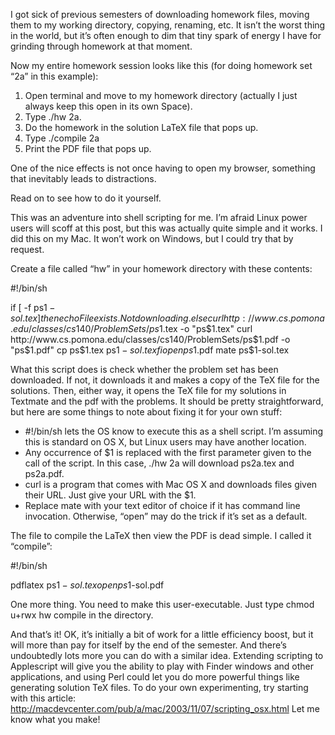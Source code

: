 I got sick of previous semesters of downloading homework files, moving them to my working directory, copying, renaming, etc. It isn’t the worst thing in the world, but it’s often enough to dim that tiny spark of energy I have for grinding through homework at that moment.

Now my entire homework session looks like this (for doing homework set “2a” in this example):

1. Open terminal and move to my homework directory (actually I just always keep this open in its own Space).
2. Type ./hw 2a.
3. Do the homework in the solution LaTeX file that pops up.
4. Type ./compile 2a
5. Print the PDF file that pops up.

One of the nice effects is not once having to open my browser, something that inevitably leads to distractions.

Read on to see how to do it yourself.

This was an adventure into shell scripting for me. I’m afraid Linux power users will scoff at this post, but this was actually quite simple and it works. I did this on my Mac. It won’t work on Windows, but I could try that by request.

Create a file called “hw” in your homework directory with these contents:

   #!/bin/sh
   
   if [ -f ps$1-sol.tex ]
   then
   echo File exists. Not downloading.
   else
   curl http://www.cs.pomona.edu/classes/cs140/ProblemSets/ps$1.tex -o "ps$1.tex"
   curl http://www.cs.pomona.edu/classes/cs140/ProblemSets/ps$1.pdf -o "ps$1.pdf"
   cp ps$1.tex ps$1-sol.tex
   fi
   open ps$1.pdf
   mate ps$1-sol.tex

What this script does is check whether the problem set has been downloaded. If not, it downloads it and makes a copy of the TeX file for the solutions. Then, either way, it opens the TeX file for my solutions in Textmate and the pdf with the problems.
It should be pretty straightforward, but here are some things to note about fixing it for your own stuff:

* #!/bin/sh lets the OS know to execute this as a shell script. I’m assuming this is standard on OS X, but Linux users may have another location.
* Any occurrence of $1 is replaced with the first parameter given to the call of the script. In this case, ./hw 2a will download ps2a.tex and ps2a.pdf.
* curl is a program that comes with Mac OS X and downloads files given their URL. Just give your URL with the $1.
* Replace mate with your text editor of choice if it has command line invocation. Otherwise, “open” may do the trick if it’s set as a default.

The file to compile the LaTeX then view the PDF is dead simple. I called it “compile”:

   #!/bin/sh
   
   pdflatex ps$1-sol.tex
   open ps$1-sol.pdf

One more thing. You need to make this user-executable. Just type chmod u+rwx hw compile in the directory.

And that’s it! OK, it’s initially a bit of work for a little efficiency boost, but it will more than pay for itself by the end of the semester. And there’s undoubtedly lots more you can do with a similar idea. Extending scripting to Applescript will give you the ability to play with Finder windows and other applications, and using Perl could let you do more powerful things like generating solution TeX files. To do your own experimenting, try starting with this article: http://macdevcenter.com/pub/a/mac/2003/11/07/scripting_osx.html Let me know what you make!
